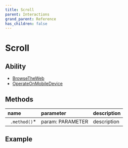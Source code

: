 ```yaml
---
title: Scroll
parent: Interactions
grand_parent: Reference
has_children: false
---
```


# Scroll

## Ability

- [BrowseTheWeb](../../abilities/BROWSE_THE_WEB.md)
- [OperateOnMobileDevice](../../abilities/OPERATE_ON_MOBILE_DEVICE.md)

## Methods

| name          | parameter        | description |
| :---          | :---             | :---        |
| ` .method()`* | param: PARAMETER | description |

## Example